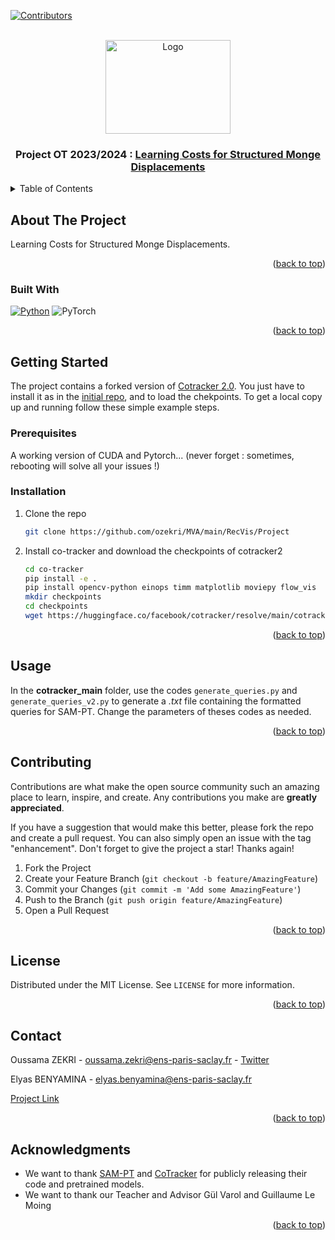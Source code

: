 <!-- Improved compatibility of back to top link: See: https://github.com/othneildrew/Best-README-Template/pull/73 -->
<a name="readme-top"></a>
<!--
*** Thanks for checking out the Best-README-Template. If you have a suggestion
*** that would make this better, please fork the repo and create a pull request
*** or simply open an issue with the tag "enhancement".
*** Don't forget to give the project a star!
*** Thanks again! Now go create something AMAZING! :D
-->



<!-- PROJECT SHIELDS -->
<!--
*** I'm using markdown "reference style" links for readability.
*** Reference links are enclosed in brackets [ ] instead of parentheses ( ).
*** See the bottom of this document for the declaration of the reference variables
*** for contributors-url, forks-url, etc. This is an optional, concise syntax you may use.
*** https://www.markdownguide.org/basic-syntax/#reference-style-links
-->
[![Contributors][contributors-shield]][contributors-url]



<!-- PROJECT LOGO -->
<br />
<div align="center">
  <a href="https://www.master-mva.com/">
    <img src="https://centreborelli.ens-paris-saclay.fr/sites/centre_borelli/files/styles/img__480x320__crop_main/public/media/images/xlogo_mva_935x701.jpg,qitok=1BfZ2kri.pagespeed.ic.r35R1bGACN.jpg" alt="Logo" width="200" height="150">
  </a>
<h3 align="center">Project OT 2023/2024 : <a href="https://arxiv.org/pdf/2306.11895">Learning Costs for Structured Monge Displacements</a></h3>

</div>


<!-- TABLE OF CONTENTS -->
<details>
  <summary>Table of Contents</summary>
  <ol>
    <li>
      <a href="#about-the-project">About The Project</a>
      <ul>
        <li><a href="#built-with">Built With</a></li>
      </ul>
    </li>
    <li>
      <a href="#getting-started">Getting Started</a>
      <ul>
        <li><a href="#prerequisites">Prerequisites</a></li>
        <li><a href="#installation">Installation</a></li>
      </ul>
    </li>
    <li><a href="#usage">Usage</a></li>
    <li><a href="#roadmap">Roadmap</a></li>
    <li><a href="#contributing">Contributing</a></li>
    <li><a href="#license">License</a></li>
    <li><a href="#contact">Contact</a></li>
    <li><a href="#acknowledgments">Acknowledgments</a></li>
  </ol>
</details>



<!-- ABOUT THE PROJECT -->
## About The Project

Learning Costs for Structured Monge Displacements.

<p align="right">(<a href="#readme-top">back to top</a>)</p>

### Built With

[![Python][Python]][Python-url] ![PyTorch](https://img.shields.io/badge/PyTorch-%23EE4C2C.svg?style=for-the-badge&logo=PyTorch&logoColor=white)


<p align="right">(<a href="#readme-top">back to top</a>)</p>



<!-- GETTING STARTED -->
## Getting Started

The project contains a forked version of [Cotracker 2.0](https://github.com/facebookresearch/co-tracker). You just have to install it as in the [initial repo](https://github.com/facebookresearch/co-tracker), and to load the chekpoints.
To get a local copy up and running follow these simple example steps.

### Prerequisites

A working version of CUDA and Pytorch... (never forget : sometimes, rebooting will solve all your issues !)

### Installation

1. Clone the repo
   ```sh
   git clone https://github.com/ozekri/MVA/main/RecVis/Project
   ```
2. Install co-tracker and download the checkpoints of cotracker2
   ```sh
   cd co-tracker
   pip install -e .
   pip install opencv-python einops timm matplotlib moviepy flow_vis
   mkdir checkpoints
   cd checkpoints
   wget https://huggingface.co/facebook/cotracker/resolve/main/cotracker2.pth
   ```
<p align="right">(<a href="#readme-top">back to top</a>)</p>



<!-- USAGE EXAMPLES -->
## Usage

In the **cotracker_main** folder, use the codes `generate_queries.py` and `generate_queries_v2.py` to generate a *.txt* file containing the formatted queries for SAM-PT. Change the parameters of theses codes as needed.


<p align="right">(<a href="#readme-top">back to top</a>)</p>



<!-- CONTRIBUTING -->
## Contributing

Contributions are what make the open source community such an amazing place to learn, inspire, and create. Any contributions you make are **greatly appreciated**.

If you have a suggestion that would make this better, please fork the repo and create a pull request. You can also simply open an issue with the tag "enhancement".
Don't forget to give the project a star! Thanks again!

1. Fork the Project
2. Create your Feature Branch (`git checkout -b feature/AmazingFeature`)
3. Commit your Changes (`git commit -m 'Add some AmazingFeature'`)
4. Push to the Branch (`git push origin feature/AmazingFeature`)
5. Open a Pull Request

<p align="right">(<a href="#readme-top">back to top</a>)</p>



<!-- LICENSE -->
## License

Distributed under the MIT License. See `LICENSE` for more information.

<p align="right">(<a href="#readme-top">back to top</a>)</p>



<!-- CONTACT -->
## Contact

Oussama ZEKRI - oussama.zekri@ens-paris-saclay.fr - [Twitter](https://twitter.com/oussamazekri_)

Elyas BENYAMINA - elyas.benyamina@ens-paris-saclay.fr

[Project Link](https://github.com/ozekri/MVA/tree/main/RecVis/Project)

<p align="right">(<a href="#readme-top">back to top</a>)</p>



<!-- ACKNOWLEDGMENTS -->
## Acknowledgments

* We want to thank [SAM-PT](https://github.com/SysCV/sam-pt/tree/main) and [CoTracker](https://github.com/facebookresearch/co-tracker) for publicly releasing their code and pretrained models.
* We want to thank our Teacher and Advisor Gül Varol and Guillaume Le Moing


<p align="right">(<a href="#readme-top">back to top</a>)</p>



<!-- MARKDOWN LINKS & IMAGES -->
<!-- https://www.markdownguide.org/basic-syntax/#reference-style-links -->
[contributors-shield]: https://img.shields.io/github/contributors/elyasbny/elyasbny.svg?style=for-the-badge
[contributors-url]: https://github.com/elyasbny
[forks-shield]: https://img.shields.io/github/forks/github_username/repo_name.svg?style=for-the-badge
[forks-url]: https://github.com/github_username/repo_name/network/members
[stars-shield]: https://img.shields.io/github/stars/github_username/repo_name.svg?style=for-the-badge
[stars-url]: https://github.com/github_username/repo_name/stargazers
[issues-shield]: https://img.shields.io/github/issues/github_username/repo_name.svg?style=for-the-badge
[issues-url]: https://github.com/github_username/repo_name/issues
[license-shield]: https://img.shields.io/github/license/github_username/repo_name.svg?style=for-the-badge
[license-url]: https://github.com/github_username/repo_name/blob/master/LICENSE.txt
[linkedin-shield]: https://img.shields.io/badge/-LinkedIn-black.svg?style=for-the-badge&logo=linkedin&colorB=555
[linkedin-url]: https://linkedin.com/in/linkedin_username
[product-screenshot]: images/screenshot.png
[Python]: https://img.shields.io/badge/python-3670A0?style=for-the-badge&logo=python&logoColor=ffdd54
[Python-url]: https://www.python.org/
[Next.js]: https://img.shields.io/badge/next.js-000000?style=for-the-badge&logo=nextdotjs&logoColor=white
[Next-url]: https://nextjs.org/
[React.js]: https://img.shields.io/badge/React-20232A?style=for-the-badge&logo=react&logoColor=61DAFB
[React-url]: https://reactjs.org/
[Vue.js]: https://img.shields.io/badge/Vue.js-35495E?style=for-the-badge&logo=vuedotjs&logoColor=4FC08D
[Vue-url]: https://vuejs.org/
[Angular.io]: https://img.shields.io/badge/Angular-DD0031?style=for-the-badge&logo=angular&logoColor=white
[Angular-url]: https://angular.io/
[Svelte.dev]: https://img.shields.io/badge/Svelte-4A4A55?style=for-the-badge&logo=svelte&logoColor=FF3E00
[Svelte-url]: https://svelte.dev/
[Laravel.com]: https://img.shields.io/badge/Laravel-FF2D20?style=for-the-badge&logo=laravel&logoColor=white
[Laravel-url]: https://laravel.com
[Bootstrap.com]: https://img.shields.io/badge/Bootstrap-563D7C?style=for-the-badge&logo=bootstrap&logoColor=white
[Bootstrap-url]: https://getbootstrap.com
[JQuery.com]: https://img.shields.io/badge/jQuery-0769AD?style=for-the-badge&logo=jquery&logoColor=white
[JQuery-url]: https://jquery.com 
